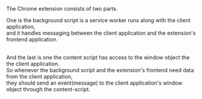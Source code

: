 The Chrome extension consists of two parts.<br/>

One is the background script is a service worker runs along with the client application, <br/>
and it handles messaging between the client application and the extension's frontend application. <br/>
<br/>

And the last is one the content script has access to the window object the the client application. <br/>
So whenever the background script and the extension's frontend need data from the client application, <br/>
they should send an event(message) to the client application's window object through the content-script.

